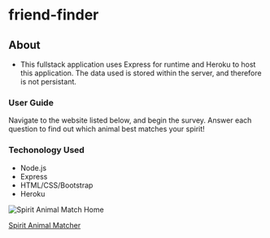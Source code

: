 # friend-finder

## About
* This fullstack application uses Express for runtime and Heroku to host this application. The data used is stored within the server, and therefore is not persistant.

### User Guide
Navigate to the website listed below, and begin the survey. Answer each question to find out which animal best matches your spirit!

### Techonology Used
* Node.js
* Express
* HTML/CSS/Bootstrap
* Heroku

![Spirit Animal Match Home](https://github.com/ckernan/bamazon/blob/master/app/public/home.jpg.png?raw=true)

[Spirit Animal Matcher](https://.herokuapp.com/ "Spirit Animal Matcher")

